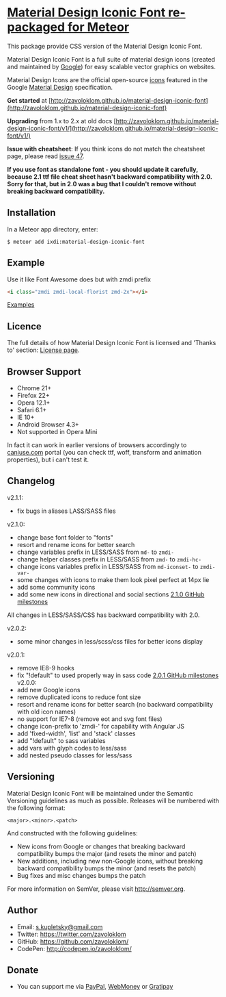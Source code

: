 


# [Material Design Iconic Font re-packaged for Meteor](http://zavoloklom.github.io/material-design-iconic-font)

This package provide CSS version of the Material Design Iconic Font.

Material Design Iconic Font is a full suite of material design icons (created and maintained by [Google](https://github.com/google/material-design-icons)) for easy scalable vector graphics on websites.

Material Design Icons are the official open-source [icons](http://www.google.com/design/spec/resources/sticker-sheets.html#sticker-sheets-components) featured in the Google [Material Design](http://www.google.com/design/spec) specification.

**Get started** at [http://zavoloklom.github.io/material-design-iconic-font](http://zavoloklom.github.io/material-design-iconic-font)

**Upgrading** from 1.x to 2.x at old docs [http://zavoloklom.github.io/material-design-iconic-font/v1/](http://zavoloklom.github.io/material-design-iconic-font/v1/)

**Issue with cheatsheet**: If you think icons do not match the cheatsheet page, please read [issue 47](https://github.com/zavoloklom/material-design-iconic-font/issues/47).

**If you use font as standalone font - you should update it carefully, because 2.1 ttf file cheat sheet hasn't backward compatibility with 2.0. Sorry for that, but in 2.0 was a bug that I couldn't remove without breaking backward compatibility.**

## Installation

In a Meteor app directory, enter:

```
$ meteor add ixdi:material-design-iconic-font
```

## Example

Use it like Font Awesome does but with zmdi prefix

```html
<i class="zmdi zmdi-local-florist zmd-2x"></i>
```

[Examples](http://zavoloklom.github.io/material-design-iconic-font/examples.html)

## Licence

The full details of how Material Design Iconic Font is licensed and 'Thanks to' section: [License page](http://zavoloklom.github.io/material-design-iconic-font/license.html).

## Browser Support
- Chrome 21+
- Firefox 22+
- Opera 12.1+
- Safari 6.1+
- IE 10+
- Android Browser 4.3+
- Not supported in Opera Mini

In fact it can work in earlier versions of browsers accordingly to [caniuse.com](http://caniuse.com/) portal (you can check ttf, woff, transform and animation properties), but i can't test it.

## Changelog
v2.1.1:
- fix bugs in aliases LASS/SASS files

v2.1.0:
- change base font folder to "fonts"
- resort and rename icons for better search
- change variables prefix in LESS/SASS from ```md-``` to ```zmdi-```
- change helper classes prefix in LESS/SASS from ```zmd-``` to ```zmdi-hc-```
- change icons variables prefix in LESS/SASS from ```md-iconset-``` to ```zmdi-var-```
- some changes with icons to make them look pixel perfect at 14px lie
- add some community icons
- add some new icons in directional and social sections
[2.1.0 GitHub milestones](https://github.com/zavoloklom/material-design-iconic-font/issues?milestone=4&page=1&state=closed)

All changes in LESS/SASS/CSS has backward compatibility with 2.0.

v2.0.2:
- some minor changes in less/scss/css files for better icons display

v2.0.1:
- remove IE8-9 hooks
- fix "!default" to used properly way in sass code
[2.0.1 GitHub milestones](https://github.com/zavoloklom/material-design-iconic-font/issues?milestone=2&page=1&state=closed)
v2.0.0:
- add new Google icons
- remove duplicated icons to reduce font size
- resort and rename icons for better search (no backward compatibility with old icon names)
- no support for IE7-8 (remove eot and svg font files)
- change icon-prefix to 'zmdi-' for capability with Angular JS
- add 'fixed-width', 'list' and 'stack' classes
- add "!default" to sass variables
- add vars with glyph codes to less/sass
- add nested pseudo classes for less/sass

## Versioning

Material Design Iconic Font will be maintained under the Semantic Versioning guidelines as much as possible. Releases will be numbered with the following format:

`<major>.<minor>.<patch>`

And constructed with the following guidelines:

* New icons from Google or changes that breaking backward compatibility bumps the major (and resets the minor and patch)
* New additions, including new non-Google icons, without breaking backward compatibility bumps the minor (and resets the patch)
* Bug fixes and misc changes bumps the patch

For more information on SemVer, please visit http://semver.org.

## Author
- Email: s.kupletsky@gmail.com
- Twitter: https://twitter.com/zavoloklom
- GitHub: https://github.com/zavoloklom/
- CodePen: http://codepen.io/zavoloklom/

## Donate
- You can support me via [PayPal](https://www.paypal.com/cgi-bin/webscr?cmd=_donations&business=s%2ekupletsky%40gmail%2ecom&lc=US&item_name=Material%20Design%20Iconic%20Font&currency_code=USD&bn=PP%2dDonationsBF%3abtn_donateCC_LG%2egif%3aNonHosted), [WebMoney](https://funding.webmoney.ru/material-design-iconic-font/donate) or [Gratipay](http://gratipay.com/zavoloklom/)
